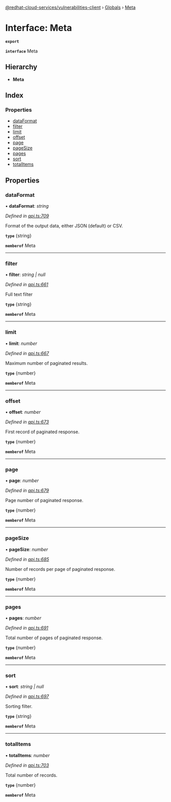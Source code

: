 [@redhat-cloud-services/vulnerabilities-client](../README.md) › [Globals](../globals.md) › [Meta](meta.md)

# Interface: Meta

**`export`** 

**`interface`** Meta

## Hierarchy

* **Meta**

## Index

### Properties

* [dataFormat](meta.md#dataformat)
* [filter](meta.md#filter)
* [limit](meta.md#limit)
* [offset](meta.md#offset)
* [page](meta.md#page)
* [pageSize](meta.md#pagesize)
* [pages](meta.md#pages)
* [sort](meta.md#sort)
* [totalItems](meta.md#totalitems)

## Properties

###  dataFormat

• **dataFormat**: *string*

*Defined in [api.ts:709](https://github.com/RedHatInsights/javascript-clients/blob/master/packages/vulnerabilities/api.ts#L709)*

Format of the output data, either JSON (default) or CSV.

**`type`** {string}

**`memberof`** Meta

___

###  filter

• **filter**: *string | null*

*Defined in [api.ts:661](https://github.com/RedHatInsights/javascript-clients/blob/master/packages/vulnerabilities/api.ts#L661)*

Full text filter

**`type`** {string}

**`memberof`** Meta

___

###  limit

• **limit**: *number*

*Defined in [api.ts:667](https://github.com/RedHatInsights/javascript-clients/blob/master/packages/vulnerabilities/api.ts#L667)*

Maximum number of paginated results.

**`type`** {number}

**`memberof`** Meta

___

###  offset

• **offset**: *number*

*Defined in [api.ts:673](https://github.com/RedHatInsights/javascript-clients/blob/master/packages/vulnerabilities/api.ts#L673)*

First record of paginated response.

**`type`** {number}

**`memberof`** Meta

___

###  page

• **page**: *number*

*Defined in [api.ts:679](https://github.com/RedHatInsights/javascript-clients/blob/master/packages/vulnerabilities/api.ts#L679)*

Page number of paginated response.

**`type`** {number}

**`memberof`** Meta

___

###  pageSize

• **pageSize**: *number*

*Defined in [api.ts:685](https://github.com/RedHatInsights/javascript-clients/blob/master/packages/vulnerabilities/api.ts#L685)*

Number of records per page of paginated response.

**`type`** {number}

**`memberof`** Meta

___

###  pages

• **pages**: *number*

*Defined in [api.ts:691](https://github.com/RedHatInsights/javascript-clients/blob/master/packages/vulnerabilities/api.ts#L691)*

Total number of pages of paginated response.

**`type`** {number}

**`memberof`** Meta

___

###  sort

• **sort**: *string | null*

*Defined in [api.ts:697](https://github.com/RedHatInsights/javascript-clients/blob/master/packages/vulnerabilities/api.ts#L697)*

Sorting filter.

**`type`** {string}

**`memberof`** Meta

___

###  totalItems

• **totalItems**: *number*

*Defined in [api.ts:703](https://github.com/RedHatInsights/javascript-clients/blob/master/packages/vulnerabilities/api.ts#L703)*

Total number of records.

**`type`** {number}

**`memberof`** Meta
